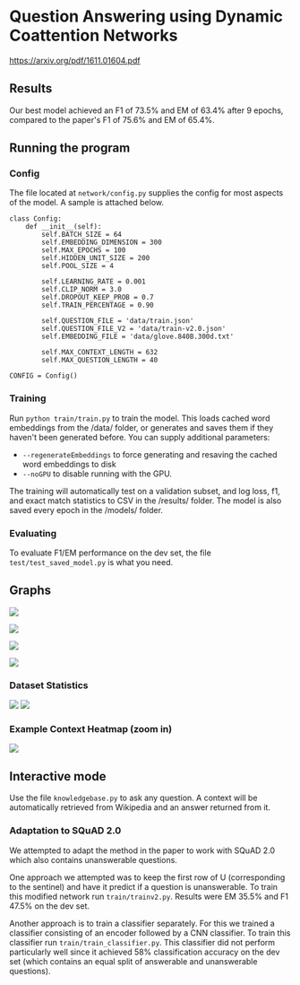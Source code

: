 # Question Answering using Dynamic Coattention Networks

https://arxiv.org/pdf/1611.01604.pdf

## Results
Our best model achieved an F1 of 73.5\% and EM of 63.4\% after 9 epochs, compared to the paper's F1 of 75.6\% and EM of 65.4\%.

## Running the program
### Config
The file located at `network/config.py` supplies the config for most aspects of the model. A sample is attached below.

```
class Config:
    def __init__(self):
        self.BATCH_SIZE = 64
        self.EMBEDDING_DIMENSION = 300
        self.MAX_EPOCHS = 100
        self.HIDDEN_UNIT_SIZE = 200
        self.POOL_SIZE = 4

        self.LEARNING_RATE = 0.001
        self.CLIP_NORM = 3.0
        self.DROPOUT_KEEP_PROB = 0.7
        self.TRAIN_PERCENTAGE = 0.90
        
        self.QUESTION_FILE = 'data/train.json'
        self.QUESTION_FILE_V2 = 'data/train-v2.0.json'
        self.EMBEDDING_FILE = 'data/glove.840B.300d.txt'

        self.MAX_CONTEXT_LENGTH = 632
        self.MAX_QUESTION_LENGTH = 40
        
CONFIG = Config()
```

### Training
Run `python train/train.py` to train the model. This loads cached word embeddings from the /data/ folder, or generates and saves them if they haven't been generated before. You can supply additional parameters:
 - `--regenerateEmbeddings` to force generating and resaving the cached word embeddings to disk 
 - `--noGPU` to disable running with the GPU.
 
The training will automatically test on a validation subset, and log loss, f1, and exact match statistics to CSV in the /results/ folder. The model is also saved every epoch in the /models/ folder.

### Evaluating
To evaluate F1/EM performance on the dev set, the file `test/test_saved_model.py` is what you need.

## Graphs
![](https://github.com/jamjar919/dynamic-coattention-networks/blob/master/results/results_hmndropout/loss_graph_hmndropout.png?raw=true)

![](https://github.com/jamjar919/dynamic-coattention-networks/blob/master/results/results_hmndropout/hmndropout_train.PNG?raw=trueD)

![](https://github.com/jamjar919/dynamic-coattention-networks/blob/master/results/results_hmndropout/hmndropout_test.PNG?raw=true)

![](https://github.com/jamjar919/dynamic-coattention-networks/blob/master/results/results_hmndropout/question_split_hmndropou.png?raw=true)

### Dataset Statistics

![](https://github.com/jamjar919/dynamic-coattention-networks/blob/master/data/dev_question_histogram.png?raw=true)
![](https://github.com/jamjar919/dynamic-coattention-networks/blob/master/data/train_question_histogram.png?raw=true)

### Example Context Heatmap (zoom in)

![](https://github.com/jamjar919/dynamic-coattention-networks/blob/master/results/question.png?raw=true)

## Interactive mode
Use the file `knowledgebase.py` to ask any question. A context will be automatically retrieved from Wikipedia and an answer returned from it.

### Adaptation to SQuAD 2.0
We attempted to adapt the method in the paper to work with SQuAD 2.0 which also contains unanswerable questions.

One approach we attempted was to keep the first row of U (corresponding to the sentinel) and have it predict if a question is unanswerable. To train this modified network run `train/trainv2.py`. Results were EM 35.5% and F1 47.5% on the dev set.

Another approach is to train a classifier separately. For this we trained a classifier consisting of an encoder followed by a CNN classifier. To train this classifier run `train/train_classifier.py`. This classifier did not perform particularly well since it achieved 58% classification accuracy on the dev set (which contains an equal split of answerable and unanswerable questions).



